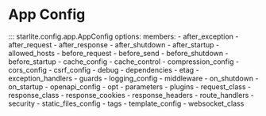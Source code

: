 # App Config

::: starlite.config.app.AppConfig
    options:
        members:
            - after_exception
            - after_request
            - after_response
            - after_shutdown
            - after_startup
            - allowed_hosts
            - before_request
            - before_send
            - before_shutdown
            - before_startup
            - cache_config
            - cache_control
            - compression_config
            - cors_config
            - csrf_config
            - debug
            - dependencies
            - etag
            - exception_handlers
            - guards
            - logging_config
            - middleware
            - on_shutdown
            - on_startup
            - openapi_config
            - opt
            - parameters
            - plugins
            - request_class
            - response_class
            - response_cookies
            - response_headers
            - route_handlers
            - security
            - static_files_config
            - tags
            - template_config
            - websocket_class
